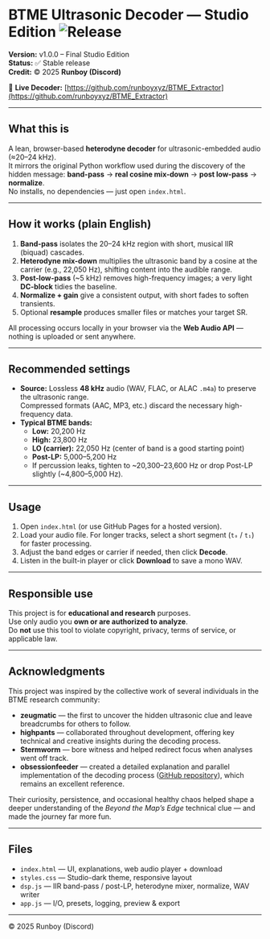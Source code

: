 # BTME Ultrasonic Decoder — Studio Edition ![Release](https://img.shields.io/github/v/release/runboyxyz/BTME_Extractor?color=brightgreen&label=Final%20Release)

**Version:** v1.0.0 – Final Studio Edition  
**Status:** ✅ Stable release  
**Credit:** © 2025 **Runboy (Discord)** 


🔗 **Live Decoder:** [https://github.com/runboyxyz/BTME_Extractor](https://github.com/runboyxyz/BTME_Extractor)

---

## What this is
A lean, browser-based **heterodyne decoder** for ultrasonic-embedded audio (≈20–24 kHz).  
It mirrors the original Python workflow used during the discovery of the hidden message:
**band-pass** → **real cosine mix-down** → **post low-pass** → **normalize**.  
No installs, no dependencies — just open `index.html`.

---

## How it works (plain English)
1. **Band-pass** isolates the 20–24 kHz region with short, musical IIR (biquad) cascades.  
2. **Heterodyne mix-down** multiplies the ultrasonic band by a cosine at the carrier (e.g., 22,050 Hz), shifting content into the audible range.  
3. **Post-low-pass** (~5 kHz) removes high-frequency images; a very light **DC-block** tidies the baseline.  
4. **Normalize + gain** give a consistent output, with short fades to soften transients.  
5. Optional **resample** produces smaller files or matches your target SR.

All processing occurs locally in your browser via the **Web Audio API** — nothing is uploaded or sent anywhere.

---

## Recommended settings
- **Source:** Lossless **48 kHz** audio (WAV, FLAC, or ALAC `.m4a`) to preserve the ultrasonic range.  
  Compressed formats (AAC, MP3, etc.) discard the necessary high-frequency data.
- **Typical BTME bands:**
  - **Low:** 20,200 Hz  
  - **High:** 23,800 Hz  
  - **LO (carrier):** 22,050 Hz (center of band is a good starting point)  
  - **Post-LP:** 5,000–5,200 Hz  
  - If percussion leaks, tighten to ~20,300–23,600 Hz or drop Post-LP slightly (~4,800–5,000 Hz).

---

## Usage
1. Open `index.html` (or use GitHub Pages for a hosted version).  
2. Load your audio file. For longer tracks, select a short segment (`t₀` / `t₁`) for faster processing.  
3. Adjust the band edges or carrier if needed, then click **Decode**.  
4. Listen in the built-in player or click **Download** to save a mono WAV.  

---

## Responsible use
This project is for **educational and research** purposes.  
Use only audio you **own or are authorized to analyze**.  
Do **not** use this tool to violate copyright, privacy, terms of service, or applicable law.  

---

## Acknowledgments

This project was inspired by the collective work of several individuals in the BTME research community:

- **zeugmatic** — the first to uncover the hidden ultrasonic clue and leave breadcrumbs for others to follow.  
- **highpants** — collaborated throughout development, offering key technical and creative insights during the decoding process.  
- **Stermworm** — bore witness and helped redirect focus when analyses went off track.  
- **obsessionfeeder** — created a detailed explanation and parallel implementation of the decoding process ([GitHub repository](https://github.com/obsessionfeeder/audio-demodulator)), which remains an excellent reference.

Their curiosity, persistence, and occasional healthy chaos helped shape a deeper understanding of the *Beyond the Map’s Edge* technical clue — and made the journey far more fun.

---

## Files
- `index.html` — UI, explanations, web audio player + download  
- `styles.css` — Studio-dark theme, responsive layout  
- `dsp.js` — IIR band-pass / post-LP, heterodyne mixer, normalize, WAV writer  
- `app.js` — I/O, presets, logging, preview & export  

---

© 2025 Runboy (Discord)
